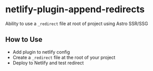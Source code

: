 # netlify-plugin-append-redirects

Ability to use a `_redirect` file at root of project using Astro SSR/SSG

## How to Use

- Add plugin to netlify config
- Create a `_redirect` file at the root of your project
- Deploy to Netlify and test redirect